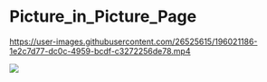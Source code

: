 # Picture_in_Picture_Page



https://user-images.githubusercontent.com/26525615/196021186-1e2c7d77-dc0c-4959-bcdf-c3272256de78.mp4



![](https://pbs.twimg.com/media/FfHXvt1WQAEEY9a?format=jpg&name=large)












